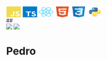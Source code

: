 <div style="display: inline block"><br> <img align="center" alt="Pedro-NodeJS" height="30" width="40" src="https://raw.githubusercontent.com/devicons/devicon/master/icons/javascript/javascript-plain.svg"> <img align="center" alt="Pedro-Ts" height="30" width="40" src="https://raw.githubusercontent.com/devicons/devicon/master/icons/typescript/typescript-plain.svg"> <img align="center" alt="Pedro-Java" height="30" width="40" src="https://raw.githubusercontent.com/devicons/devicon/master/icons/react/react-original.svg"> <img align="center" alt="Pedro-HTML" height="30" width="40" src="https://raw.githubusercontent.com/devicons/devicon/master/icons/html5/html5-original.svg"> <img align="center" alt="Pedro-R" height="30" width="40" src="https://raw.githubusercontent.com/devicons/devicon/master/icons/css3/css3-original.svg"> <img align="center" alt="Pedro-Python" height="30" width="40" src="https://raw.githubusercontent.com/devicons/devicon/master/icons/python/python-original.svg"> </div> ## <div> <a href="https://instagram.com/siqueira_pedro2005" target="_blank"><img src="https://img.shields.io/badge/-Instagram-%23E4405F?style=for-the-badge&logo=instagram&logoColor=white" target="_blank"></a> <a href="www.linkedin.com/in/pedro-siqueira-83412b29a" target="_blank"><img src="https://img.shields.io/badge/-LinkedIn-%230077B5?style=for-the-badge&logo=linkedin&logoColor=white" target="_blank"></a> </div>

# Pedro
